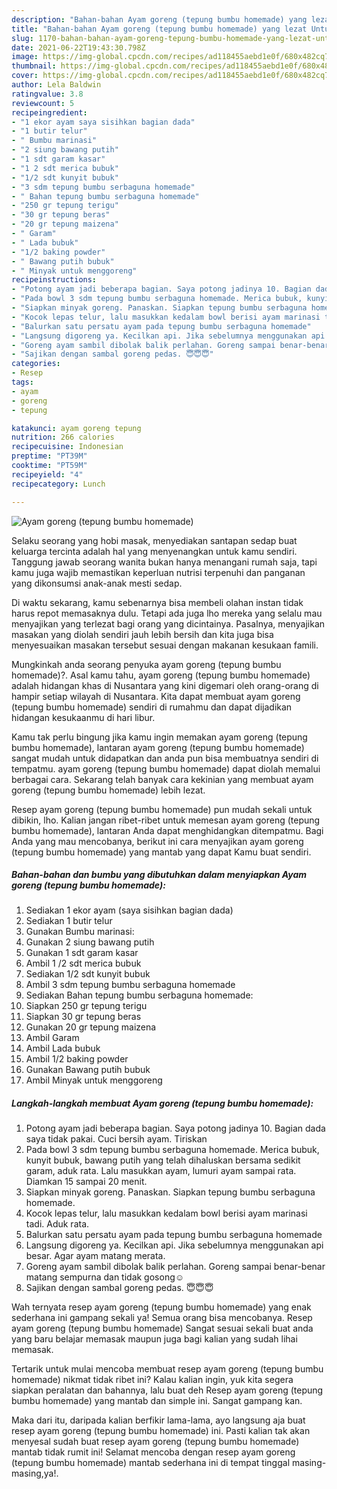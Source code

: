 ```yaml
---
description: "Bahan-bahan Ayam goreng (tepung bumbu homemade) yang lezat Untuk Jualan"
title: "Bahan-bahan Ayam goreng (tepung bumbu homemade) yang lezat Untuk Jualan"
slug: 1170-bahan-bahan-ayam-goreng-tepung-bumbu-homemade-yang-lezat-untuk-jualan
date: 2021-06-22T19:43:30.798Z
image: https://img-global.cpcdn.com/recipes/ad118455aebd1e0f/680x482cq70/ayam-goreng-tepung-bumbu-homemade-foto-resep-utama.jpg
thumbnail: https://img-global.cpcdn.com/recipes/ad118455aebd1e0f/680x482cq70/ayam-goreng-tepung-bumbu-homemade-foto-resep-utama.jpg
cover: https://img-global.cpcdn.com/recipes/ad118455aebd1e0f/680x482cq70/ayam-goreng-tepung-bumbu-homemade-foto-resep-utama.jpg
author: Lela Baldwin
ratingvalue: 3.8
reviewcount: 5
recipeingredient:
- "1 ekor ayam saya sisihkan bagian dada"
- "1 butir telur"
- " Bumbu marinasi"
- "2 siung bawang putih"
- "1 sdt garam kasar"
- "1 2 sdt merica bubuk"
- "1/2 sdt kunyit bubuk"
- "3 sdm tepung bumbu serbaguna homemade"
- " Bahan tepung bumbu serbaguna homemade"
- "250 gr tepung terigu"
- "30 gr tepung beras"
- "20 gr tepung maizena"
- " Garam"
- " Lada bubuk"
- "1/2 baking powder"
- " Bawang putih bubuk"
- " Minyak untuk menggoreng"
recipeinstructions:
- "Potong ayam jadi beberapa bagian. Saya potong jadinya 10. Bagian dada saya tidak pakai. Cuci bersih ayam. Tiriskan"
- "Pada bowl 3 sdm tepung bumbu serbaguna homemade. Merica bubuk, kunyit bubuk, bawang putih yang telah dihaluskan bersama sedikit garam, aduk rata. Lalu masukkan ayam, lumuri ayam sampai rata. Diamkan 15 sampai 20 menit."
- "Siapkan minyak goreng. Panaskan. Siapkan tepung bumbu serbaguna homemade."
- "Kocok lepas telur, lalu masukkan kedalam bowl berisi ayam marinasi tadi. Aduk rata."
- "Balurkan satu persatu ayam pada tepung bumbu serbaguna homemade"
- "Langsung digoreng ya. Kecilkan api. Jika sebelumnya menggunakan api besar. Agar ayam matang merata."
- "Goreng ayam sambil dibolak balik perlahan. Goreng sampai benar-benar matang sempurna dan tidak gosong☺️"
- "Sajikan dengan sambal goreng pedas. 😇😇😇"
categories:
- Resep
tags:
- ayam
- goreng
- tepung

katakunci: ayam goreng tepung 
nutrition: 266 calories
recipecuisine: Indonesian
preptime: "PT39M"
cooktime: "PT59M"
recipeyield: "4"
recipecategory: Lunch

---
```



![Ayam goreng (tepung bumbu homemade)](https://img-global.cpcdn.com/recipes/ad118455aebd1e0f/680x482cq70/ayam-goreng-tepung-bumbu-homemade-foto-resep-utama.jpg)

Selaku seorang yang hobi masak, menyediakan santapan sedap buat keluarga tercinta adalah hal yang menyenangkan untuk kamu sendiri. Tanggung jawab seorang  wanita bukan hanya menangani rumah saja, tapi kamu juga wajib memastikan keperluan nutrisi terpenuhi dan panganan yang dikonsumsi anak-anak mesti sedap.

Di waktu  sekarang, kamu sebenarnya bisa membeli olahan instan tidak harus repot memasaknya dulu. Tetapi ada juga lho mereka yang selalu mau menyajikan yang terlezat bagi orang yang dicintainya. Pasalnya, menyajikan masakan yang diolah sendiri jauh lebih bersih dan kita juga bisa menyesuaikan masakan tersebut sesuai dengan makanan kesukaan famili. 



Mungkinkah anda seorang penyuka ayam goreng (tepung bumbu homemade)?. Asal kamu tahu, ayam goreng (tepung bumbu homemade) adalah hidangan khas di Nusantara yang kini digemari oleh orang-orang di hampir setiap wilayah di Nusantara. Kita dapat membuat ayam goreng (tepung bumbu homemade) sendiri di rumahmu dan dapat dijadikan hidangan kesukaanmu di hari libur.

Kamu tak perlu bingung jika kamu ingin memakan ayam goreng (tepung bumbu homemade), lantaran ayam goreng (tepung bumbu homemade) sangat mudah untuk didapatkan dan anda pun bisa membuatnya sendiri di tempatmu. ayam goreng (tepung bumbu homemade) dapat diolah memalui berbagai cara. Sekarang telah banyak cara kekinian yang membuat ayam goreng (tepung bumbu homemade) lebih lezat.

Resep ayam goreng (tepung bumbu homemade) pun mudah sekali untuk dibikin, lho. Kalian jangan ribet-ribet untuk memesan ayam goreng (tepung bumbu homemade), lantaran Anda dapat menghidangkan ditempatmu. Bagi Anda yang mau mencobanya, berikut ini cara menyajikan ayam goreng (tepung bumbu homemade) yang mantab yang dapat Kamu buat sendiri.

<!--inarticleads1-->

##### Bahan-bahan dan bumbu yang dibutuhkan dalam menyiapkan Ayam goreng (tepung bumbu homemade):

1. Sediakan 1 ekor ayam (saya sisihkan bagian dada)
1. Sediakan 1 butir telur
1. Gunakan  Bumbu marinasi:
1. Gunakan 2 siung bawang putih
1. Gunakan 1 sdt garam kasar
1. Ambil 1 /2 sdt merica bubuk
1. Sediakan 1/2 sdt kunyit bubuk
1. Ambil 3 sdm tepung bumbu serbaguna homemade
1. Sediakan  Bahan tepung bumbu serbaguna homemade:
1. Siapkan 250 gr tepung terigu
1. Siapkan 30 gr tepung beras
1. Gunakan 20 gr tepung maizena
1. Ambil  Garam
1. Ambil  Lada bubuk
1. Ambil 1/2 baking powder
1. Gunakan  Bawang putih bubuk
1. Ambil  Minyak untuk menggoreng




<!--inarticleads2-->

##### Langkah-langkah membuat Ayam goreng (tepung bumbu homemade):

1. Potong ayam jadi beberapa bagian. Saya potong jadinya 10. Bagian dada saya tidak pakai. Cuci bersih ayam. Tiriskan
1. Pada bowl 3 sdm tepung bumbu serbaguna homemade. Merica bubuk, kunyit bubuk, bawang putih yang telah dihaluskan bersama sedikit garam, aduk rata. Lalu masukkan ayam, lumuri ayam sampai rata. Diamkan 15 sampai 20 menit.
1. Siapkan minyak goreng. Panaskan. Siapkan tepung bumbu serbaguna homemade.
1. Kocok lepas telur, lalu masukkan kedalam bowl berisi ayam marinasi tadi. Aduk rata.
1. Balurkan satu persatu ayam pada tepung bumbu serbaguna homemade
1. Langsung digoreng ya. Kecilkan api. Jika sebelumnya menggunakan api besar. Agar ayam matang merata.
1. Goreng ayam sambil dibolak balik perlahan. Goreng sampai benar-benar matang sempurna dan tidak gosong☺️
1. Sajikan dengan sambal goreng pedas. 😇😇😇




Wah ternyata resep ayam goreng (tepung bumbu homemade) yang enak sederhana ini gampang sekali ya! Semua orang bisa mencobanya. Resep ayam goreng (tepung bumbu homemade) Sangat sesuai sekali buat anda yang baru belajar memasak maupun juga bagi kalian yang sudah lihai memasak.

Tertarik untuk mulai mencoba membuat resep ayam goreng (tepung bumbu homemade) nikmat tidak ribet ini? Kalau kalian ingin, yuk kita segera siapkan peralatan dan bahannya, lalu buat deh Resep ayam goreng (tepung bumbu homemade) yang mantab dan simple ini. Sangat gampang kan. 

Maka dari itu, daripada kalian berfikir lama-lama, ayo langsung aja buat resep ayam goreng (tepung bumbu homemade) ini. Pasti kalian tak akan menyesal sudah buat resep ayam goreng (tepung bumbu homemade) mantab tidak rumit ini! Selamat mencoba dengan resep ayam goreng (tepung bumbu homemade) mantab sederhana ini di tempat tinggal masing-masing,ya!.

